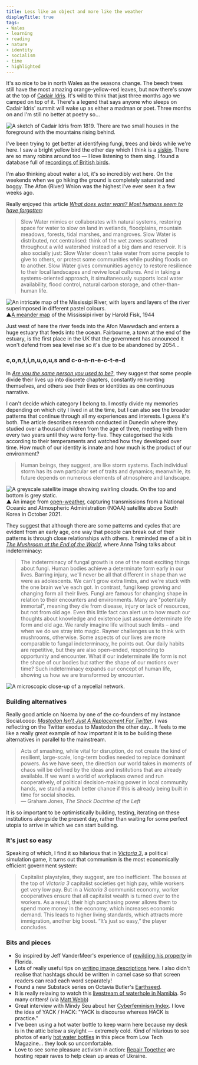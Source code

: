 ```yaml
---
title: Less like an object and more like the weather
displayTitle: true
tags: 
- Wales
- learning
- reading
- nature
- identity
- socialism
- time
- highlighted
---
```


It's so nice to be in north Wales as the seasons change. The beech trees still have the most amazing orange-yellow-red leaves, but now there's snow at the top of [Cadair Idris](https://en.wikipedia.org/wiki/Cadair_Idris). It's wild to think that just three months ago we camped on top of it. There's a legend that says anyone who sleeps on Cadair Idris' summit will wake up as either a madman or poet. Three months on and I'm still no better at poetry so…

![A sketch of Cadair Idris from 1819. There are two small houses in the foreground with the mountains rising behind.](https://d2w9rnfcy7mm78.cloudfront.net/19274831/original_3fbae19efc9dce2311f3ab29c140c9a7.png?1670181913?bc=0)

I've been trying to get better at identifying fungi, trees and birds while we're here. I saw a bright yellow bird the other day which I think is a [siskin](https://www.rspb.org.uk/birds-and-wildlife/wildlife-guides/bird-a-z/siskin/). There are so many robins around too — I love listening to them sing. I found a database full of [recordings of British birds](https://www.british-birdsongs.uk/robin/).

I'm also thinking about water a lot, it's so incredibly wet here. On the weekends when we go hiking the ground is completely saturated and boggy. The Afon (River) Wnion was the highest I've ever seen it a few weeks ago.

Really enjoyed this article [_What does water want? Most humans seem to have forgotten_](https://psyche.co/ideas/what-does-water-want-most-humans-seem-to-have-forgotten):
> Slow Water mimics or collaborates with natural systems, restoring space for water to slow on land in wetlands, floodplains, mountain meadows, forests, tidal marshes, and mangroves. Slow Water is distributed, not centralised: think of the wet zones scattered throughout a wild watershed instead of a big dam and reservoir. It is also socially just: Slow Water doesn’t take water from some people to give to others, or protect some communities while pushing floods on to another. Slow Water gives communities agency to restore resilience to their local landscapes and revive local cultures. And in taking a systems-oriented approach, it simultaneously supports local water availability, flood control, natural carbon storage, and other-than-human life.  

![An intricate map of the Mississipi River, with layers and layers of the river superimposed in different pastel colours.](https://d2w9rnfcy7mm78.cloudfront.net/19274410/original_1246baf72513c4afd5241b95d1a7d419.jpg?1670179090?bc=0)
▲[A meander map](https://publicdomainreview.org/collection/maps-of-the-lower-mississippi-harold-fisk) of the Mississipi river by Harold Fisk, 1944

Just west of here the river feeds into the Afon Mawwdach and enters a huge estuary that feeds into the ocean. Fairbourne, a town at the end of the estuary, is the first place in the UK that the government has announced it won't defend from sea level rise so it's due to be abandoned by 2054…

### c,o,n,t,i,n,u,o,u,s and c-o-n-n-e-c-t-e-d
  
In [_Are you the same person you used to be?_](https://www.newyorker.com/magazine/2022/10/10/are-you-the-same-person-you-used-to-be-life-is-hard-the-origins-of-you), they suggest that some people divide their lives up into discrete chapters, constantly reinventing themselves, and others see their lives or identities as one continuous narrative.  

I can't decide which category I belong to. I mostly divide my memories depending on which city I lived in at the time, but I can also see the broader patterns that continue through all my experiences and interests. I guess it's both.
The article describes research conducted in Dunedin where they studied over a thousand children from the age of three, meeting with them every two years until they were forty-five. They categorised the kids according to their temperaments and watched how they developed over time. How much of our identity is innate and how much is the product of our environment?

> Human beings, they suggest, are like storm systems. Each individual storm has its own particular set of traits and dynamics; meanwhile, its future depends on numerous elements of atmosphere and landscape.  

![A greyscale satellite image showing swirling clouds. On the top and bottom is grey static.](https://d2w9rnfcy7mm78.cloudfront.net/19274731/original_1e70f93dfea40883c802bc16b6a4c3e8.jpg?1670181343?bc=0)
▲ An image from [open-weather](https://open-weather.community/), capturing transmissions from a National Oceanic and Atmospheric Administration (NOAA) satellite above South Korea in October 2021.

They suggest that although there are some patterns and cycles that are evident from an early age, one way that people can break out of their patterns is through close relationships with others. It reminded me of a bit in [_The Mushroom at the End of the World_](https://en.wikipedia.org/wiki/The_Mushroom_at_the_End_of_the_World), where Anna Tsing talks about indeterminacy:

> The indeterminacy of fungal growth is one of the most exciting things about fungi. Human bodies achieve a determinate form early in our lives. Barring injury, we'll never be all that different in shape than we were as adolescents. We can't grow extra limbs, and we're stuck with the one brain we've each got. In contrast, fungi keep growing and changing form all their lives. Fungi are famous for changing shape in relation to their encounters and environments. Many are "potentially immortal", meaning they die from disease, injury or lack of resources, but not from old age. Even this little fact can alert us to how much our thoughts about knowledge and existence just assume determinate life form and old age. We rarely imagine life without such limits – and when we do we stray into magic. Rayner challenges us to think with mushrooms, otherwise. Some aspects of our lives are more comparable to fungal indeterminacy, he points out. Our daily habits are repetitive, but they are also open-ended, responding to opportunity and encounter. What if our indeterminate life form is not the shape of our bodies but rather the shape of our motions over time? Such indeterminacy expands our concept of human life, showing us how we are transformed by encounter.  

![A microscopic close-up of a mycelial network.](https://d2w9rnfcy7mm78.cloudfront.net/19274780/original_54a34f71e812f8432d4463d9efc652bb.jpg?1670181688?bc=0)

### Building alternatives
Really good article on Noema by one of the co-founders of my instance Social.coop: [_Mastodon Isn’t Just A Replacement For Twitter_](https://www.noemamag.com/mastodon-isnt-just-a-replacement-for-twitter/). I was reflecting on the Twitter exodus to Mastodon the other day… It feels to me like a really great example of how important it is to be building these alternatives in parallel to the mainstream.

> Acts of smashing, while vital for disruption, do not create the kind of resilient, large-scale, long-term bodies needed to replace dominant powers. As we have seen, the direction our world takes in moments of chaos will be defined by the ideas and institutions that are already available. If we want a world of workplaces owned and run cooperatively, of political decision-making power in local community hands, we stand a much better chance if this is already being built in time for social shocks.  
— Graham Jones, *The Shock Doctrine of the Left*

It is so important to be optimistically building, testing, iterating on these institutions alongside the present day, rather than waiting for some perfect utopia to arrive in which we can start building.

### It's just so easy
Speaking of which, I find it so hilarious that in [_Victoria 3_](https://kotaku.com/victoria-3-communism-op-paradox-simulation-capitalism-1849832954), a political simulation game, it turns out that communism is the most economically efficient government system:
> Capitalist playstyles, they suggest, are too inefficient. The bosses at the top of *Victoria 3* capitalist societies get high pay, while workers get very low pay. But in a *Victoria 3* communist economy, worker cooperatives ensure that all capitalist wealth is turned over to the workers. As a result, their high purchasing power allows them to spend more money in the economy, which increases economic demand. This leads to higher living standards, which attracts more immigration, another big boost. “It’s just so easy,” the player concludes.  

### Bits and pieces
- So inspired by Jeff VanderMeer's experience of [rewilding his property](https://www.audubon.org/magazine/fall-2022/best-selling-author-jeff-vandermeer-finds-nature) in Florida.  
- Lots of really useful tips on [writing image descriptions](https://uxdesign.cc/how-to-write-an-image-description-2f30d3bf5546) here. I also didn't realise that hashtags should be written in camel case so that screen readers can read each word separately!
- Found a new Substack series on Octavia Butler's [Earthseed](https://newmeans.substack.com/s/earthseed).
- It is really relaxing to watch this [livestream of waterhole in Namibia](https://www.youtube.com/watch?v=ydYDqZQpim8). So many critters! (via [Matt Webb](https://interconnected.org/home/2022/11/18/archaeoacoustics))  
- Great interview with Mindy Seu about her [Cyberfeminism Index](https://pioneerworks.org/broadcast/mindy-seu-cyberfeminist-index). I love the idea of YACK / HACK: "YACK is discourse whereas HACK is practice."
- I've been using a hot water bottle to keep warm here because my desk is in the attic below a skylight — extremely cold. Kind of hilarious to see photos of early [hot water bottles](https://www.lowtechmagazine.com/2022/01/the-revenge-of-the-hot-water-bottle.html) in this piece from Low Tech Magazine… they look so uncomfortable.
- Love to see some pleasure activism in action: [Repair Together](https://theconversation.com/raves-repairs-and-renewal-how-young-ukrainians-are-bringing-joy-to-the-rebuilding-effort-193842) are hosting repair raves to help clean up areas of Ukraine.